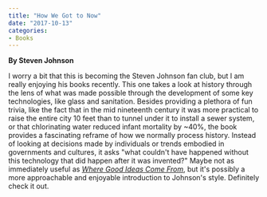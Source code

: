 ```yaml
---
title: "How We Got to Now"
date: "2017-10-13"
categories:
- Books
---
```


**By Steven Johnson**

I worry a bit that this is becoming the Steven Johnson fan club, but I am really enjoying his books recently. This one takes a look at history through the lens of what was made possible through the development of some key technologies, like glass and sanitation. Besides providing a plethora of fun trivia, like the fact that in the mid nineteenth century it was more practical to raise the entire city 10 feet than to tunnel under it to install a sewer system, or that chlorinating water reduced infant mortality by ~40%, the book provides a fascinating reframe of how we normally process history. Instead of looking at decisions made by individuals or trends embodied in governments and cultures, it asks "what couldn't have happened without this technology that did happen after it was invented?" Maybe not as immediately useful as _[Where Good Ideas Come From](https://smile.amazon.com/Where-Good-Ideas-Steven-Johnson-ebook/dp/B003ZK58TA/ref=sr_1_1?s=digital-text&ie=UTF8&qid=1507915701&sr=1-1&keywords=where+good+ideas+come+from)_, but it's possibly a more approachable and enjoyable introduction to Johnson's style. Definitely check it out.
